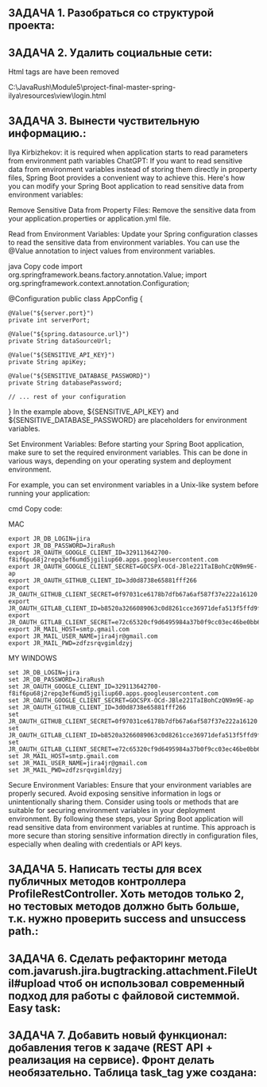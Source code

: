 ## ЗАДАЧА 1. Разобраться со структурой проекта:




## ЗАДАЧА 2. Удалить социальные сети:

Html tags are have been removed

C:\JavaRush\Module5\project-final-master-spring-ilya\resources\view\login.html


## ЗАДАЧА 3. Вынести чуствительную информацию.:

Ilya Kirbizhekov: 
it is required when application starts to read parameters from environment path variables
ChatGPT:
If you want to read sensitive data from environment variables instead of storing them directly in property files, Spring Boot provides a convenient way to achieve this. Here's how you can modify your Spring Boot application to read sensitive data from environment variables:

Remove Sensitive Data from Property Files:
Remove the sensitive data from your application.properties or application.yml file.

Read from Environment Variables:
Update your Spring configuration classes to read the sensitive data from environment variables. You can use the @Value annotation to inject values from environment variables.

java
Copy code
import org.springframework.beans.factory.annotation.Value;
import org.springframework.context.annotation.Configuration;

@Configuration
public class AppConfig {

    @Value("${server.port}")
    private int serverPort;

    @Value("${spring.datasource.url}")
    private String dataSourceUrl;

    @Value("${SENSITIVE_API_KEY}")
    private String apiKey;

    @Value("${SENSITIVE_DATABASE_PASSWORD}")
    private String databasePassword;

    // ... rest of your configuration
}
In the example above, ${SENSITIVE_API_KEY} and ${SENSITIVE_DATABASE_PASSWORD} are placeholders for environment variables.

Set Environment Variables:
Before starting your Spring Boot application, make sure to set the required environment variables. This can be done in various ways, depending on your operating system and deployment environment.

For example, you can set environment variables in a Unix-like system before running your application:

cmd
Copy code:
>
MAC

    export JR_DB_LOGIN=jira
    export JR_DB_PASSWORD=JiraRush
    export JR_OAUTH_GOOGLE_CLIENT_ID=329113642700-f8if6pu68j2repq3ef6umd5jgiliup60.apps.googleusercontent.com
    export JR_OAUTH_GOOGLE_CLIENT_SECRET=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
    export JR_OAUTH_GITHUB_CLIENT_ID=3d0d8738e65881fff266
    export JR_OAUTH_GITHUB_CLIENT_SECRET=0f97031ce6178b7dfb67a6af587f37e222a16120
    export JR_OAUTH_GITLAB_CLIENT_ID=b8520a3266089063c0d8261cce36971defa513f5ffd9f9b7a3d16728fc83a494
    export JR_OAUTH_GITLAB_CLIENT_SECRET=e72c65320cf9d6495984a37b0f9cc03ec46be0bb6f071feaebbfe75168117004
    export JR_MAIL_HOST=smtp.gmail.com
    export JR_MAIL_USER_NAME=jira4jr@gmail.com
    export JR_MAIL_PWD=zdfzsrqvgimldzyj

>
> 
> 
 MY WINDOWS

    set JR_DB_LOGIN=jira
    set JR_DB_PASSWORD=JiraRush
    set JR_OAUTH_GOOGLE_CLIENT_ID=329113642700-f8if6pu68j2repq3ef6umd5jgiliup60.apps.googleusercontent.com
    set JR_OAUTH_GOOGLE_CLIENT_SECRET=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
    set JR_OAUTH_GITHUB_CLIENT_ID=3d0d8738e65881fff266
    set JR_OAUTH_GITHUB_CLIENT_SECRET=0f97031ce6178b7dfb67a6af587f37e222a16120
    set JR_OAUTH_GITLAB_CLIENT_ID=b8520a3266089063c0d8261cce36971defa513f5ffd9f9b7a3d16728fc83a494
    set JR_OAUTH_GITLAB_CLIENT_SECRET=e72c65320cf9d6495984a37b0f9cc03ec46be0bb6f071feaebbfe75168117004
    set JR_MAIL_HOST=smtp.gmail.com
    set JR_MAIL_USER_NAME=jira4jr@gmail.com
    set JR_MAIL_PWD=zdfzsrqvgimldzyj

>
> 
Secure Environment Variables:
Ensure that your environment variables are properly secured. Avoid exposing sensitive information in logs or unintentionally sharing them. Consider using tools or methods that are suitable for securing environment variables in your deployment environment.
By following these steps, your Spring Boot application will read sensitive data from environment variables at runtime. This approach is more secure than storing sensitive information directly in configuration files, especially when dealing with credentials or API keys.



## ЗАДАЧА 5. Написать тесты для всех публичных методов контроллера ProfileRestController. Хоть методов только 2, но тестовых методов должно быть больше, т.к. нужно проверить success and unsuccess path.:



## ЗАДАЧА 6. Сделать рефакторинг метода com.javarush.jira.bugtracking.attachment.FileUtil#upload чтоб он использовал современный подход для работы с файловой системмой. Easy task:



## ЗАДАЧА 7. Добавить новый функционал: добавления тегов к задаче (REST API + реализация на сервисе). Фронт делать необязательно. Таблица task_tag уже создана: